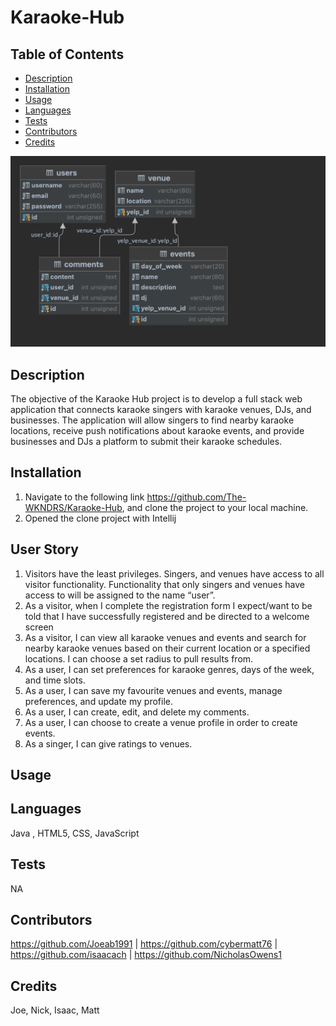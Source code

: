 # Karaoke-Hub

## Table of Contents

* [Description](#description)
* [Installation](#installation)
* [Usage](#usage)
* [Languages](#languages)
* [Tests](#tests)
* [Contributors](#contributors)
* [Credits](#credits)

![](src/main/resources/img/karaoke_hub_db.png)
<br>

## Description
The objective of the Karaoke Hub project is to develop a full stack web application that connects karaoke singers with karaoke venues, DJs, and businesses. The application will allow singers to find nearby karaoke locations, receive push notifications about karaoke events, and provide businesses and DJs a platform to submit their karaoke schedules.

## Installation
1. Navigate to the following link https://github.com/The-WKNDRS/Karaoke-Hub, and clone the project to your local machine.
2. Opened the clone project with Intellij

## User Story
1. Visitors have the least privileges. Singers, and venues have access to all visitor functionality. Functionality that only singers and venues have access to will be assigned to the name “user”.
2. As a visitor, when I complete the registration form I expect/want to be told that I have successfully registered and be directed to a welcome screen
3. As a visitor, I can view all karaoke venues and events and search for nearby karaoke venues based on their current  location or a specified locations. I can choose a set radius to pull results from.
4. As a user, I can set preferences for karaoke genres, days of the week, and time slots.
5. As a user, I can save my favourite venues and events, manage preferences, and update my profile.
6. As a user, I can create, edit, and delete my comments.
7. As a user, I can choose to create a venue profile in order to create events.
8. As a singer, I can give ratings to venues.


## Usage

## Languages
Java , HTML5, CSS, JavaScript

## Tests
NA

## Contributors
https://github.com/Joeab1991 | https://github.com/cybermatt76 | https://github.com/isaacach | https://github.com/NicholasOwens1

## Credits
Joe, Nick, Isaac, Matt
